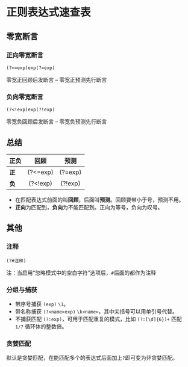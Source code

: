 # 正则表达式速查表

## 零宽断言

### 正向零宽断言

`(?<=exp)exp(?=exp)`

零宽正回顾后发断言 – 零宽正预测先行断言

### 负向零宽断言

`(?<!exp)exp(?!exp)`

零宽负回顾后发断言 – 零宽负预测先行断言

## 总结

| 正负   |   回顾   |  预测   |
| ------ | :------: | :-----: |
| **正** | (?<=exp) | (?=exp) |
| **负** | (?<!exp) | (?!exp) |

- 在匹配表达式前面的叫**回顾**，后面叫**预测**。回顾要带小于号，预测不用。
- **正向**为匹配到，**负向**为不能匹配到。正向为等号，负向为叹号。

## 其他

### 注释

`(?#注释)`

注：当启用“忽略模式中的空白字符”选项后，`#`后面的都作为注释

### 分组与捕获

- 带序号捕获 `(exp)` `\1`。
- 带名称捕获 `(?<name>exp)` `\k<name>`，其中尖括号可以用单引号代替。
- 不捕获匹配 `(?:exp)`，可用于匹配重复的模式，比如 `(?:[\d]{6})+` 匹配 `1/7` 循环体的整数倍。

### 贪婪匹配

默认是贪婪匹配，在能匹配多个的表达式后面加上`?`即可变为非贪婪匹配。
